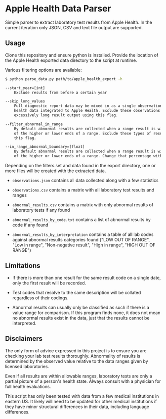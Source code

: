 
# Apple Health Data Parser

Simple parser to extract laboratory test results from Apple Health. In the current iteration only JSON, CSV and text file output are supported.

## Usage

Clone this repository and ensure python is installed. Provide the location of the Apple Health exported data directory to the script at runtime.

Various filtering options are available:

```bash
$ python parse_data.py path/to/apple_health_export -h

--start_year=[int] 
    Exclude results from before a certain year

--skip_long_values
    Full diagnostic report data may be mixed in as a single observation with 
    health data integrated to Apple Health. Exclude these observations with
    excessively long result output using this flag.

--filter_abnormal_in_range
    By default abnormal results are collected when a range result is within 15% 
    of the higher or lower ends of a range. Exclude these types of results with
    this flag.

--in_range_abnormal_boundary=[float]
    By default abnormal results are collected when a range result is within 15%
    of the higher or lower ends of a range. Change that percentage with this flag.
```

Depending on the filters set and data found in the export directory, one or more files will be created with the extracted data.

- `observations.json` contains all data collected along with a few statistics

- `observations.csv` contains a matrix with all laboratory test results and ranges

- `abnormal_results.csv` contains a matrix with only abnormal results of laboratory tests if any found

- `abnormal_results_by_code.txt` contains a list of abnormal results by code if any found

- `abnormal_results_by_interpretation` contains a table of all lab codes against abnormal results categories found ("LOW OUT OF RANGE", "Low in range", "Non-negative result", "High in range", "HIGH OUT OF RANGE")

## Limitations

- If there is more than one result for the same result code on a single date, only the first result will be recorded.

- Test codes that resolve to the same description will be collated regardless of their codings.

- Abnormal results can usually only be classified as such if there is a value range for comparison. If this program finds none, it does not mean no abnormal results exist in the data, just that the results cannot be interpreted.

## Disclaimers

The only form of advice expressed in this project is to ensure you are checking your lab test results thoroughly. Abnormality of results is determined by the observed value relative to the data ranges given by licensed laboratories.

Even if all results are within allowable ranges, laboratory tests are only a partial picture of a person's health state. Always consult with a physician for full health evaluations.

This script has only been tested with data from a few medical institutions in eastern US. It likely will need to be updated for other medical institutions if they have minor structural differences in their data, including language differences.

